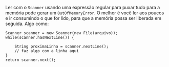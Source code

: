 Ler com o `Scanner` usando uma expressão regular para puxar tudo para a memória pode gerar um `OutOfMemoryError`. O melhor é você ler aos poucos e ir consumindo o que for lido, para que a memória possa ser liberada em seguida. Algo como:


	Scanner scanner = new Scanner(new File(arquivo));
	while(scanner.hasNextLine()) {

		String proximaLinha = scanner.nextLine();
		// faz algo com a linha aqui
	}
	return scanner.next();
